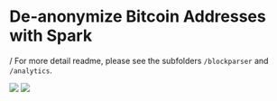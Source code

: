# De-anonymize Bitcoin Addresses with Spark
/
For more detail readme, please see the subfolders `/blockparser` and `/analytics`. 

<img src="https://github.com/pw2393/project_csds/blob/master/images/sjc.jpeg">

<img src="https://github.com/pw2393/project_csds/blob/master/images/kmeans.jpeg">

